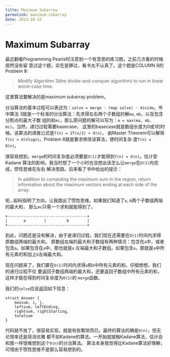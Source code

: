```yaml
---
title: Maximum Subarray
permalink: maximum-subarray
date: 2013-10-15
---
```


# Maximum Subarray

最近翻看Programming Pearls时注意到一个有意思的练习题，之前几次看的时候居然没有留
意过这个题，实在是罪过，看书太不认真了。这个题是COLUMN 8的Problem 8:

> Modify Algorithm 3(the divide-and-conquer algorithm) to run in linear
> worst-case time.

这里算法要解决的是maximum subarray problem。

分治算法的基本过程可以表述为：`solve = merge · (map solve) · divide`。书中算法
3就是一个标准的分治算法：先求得左右两个子数组的解`ma`, `mb`，以及包含分割点的最大子数
组的和`mc`，那么原问题的解可以写为：`m = max(ma, mb, mc)`。当然，递归过程需要basecase，
这里的basecase就是数组长度为0或1的时候。该算法的递推公式是`T(n) = 2T(n/2) + O(n)`，
由Master Theorem可以解得`T(n) = O(nlogn)`。Problem 8就是要求修改该算法，使时间复杂
度`T(n) = O(n)`。

很容易想到，`merge`的时间复杂度必须要是`O(1)`才能得到`T(n) = O(n)`。估计受Kadane
算法的影响，我当时想了一个小时也没想出该怎么让`merge`在`O(1)`内完成，惯性思维在左右
解决思路。后来看了书中给出的提示：

> In addition to computing the maximum sum in the region, return information
> about the maximum vectors ending at each side of the array.

呃...起码指明了方向，让我跳出了惯性思维。如果我们知道了`a`, `b`两个子数组两端的最大和，
那么`mc`只需一个求和就能得到了。

    +-----------------------------------+
    |       a        |         b        |
    +-----------------------------------+

到此，问题还是没有解决，由于是递归过程，我们现在还需要在`O(1)`时间内求得原数组两端的最大和。
原数组左端的最大和子数组有两种情况：包含在`a`中，或者包含`a`。如果包含在`a`中，那也就是`a`
左端最大和子数组。如果包含`a`，那就是`a`中所有元素的和加上`b`左端最大和。

现在问题来了，我们要在`O(1)`时间内求得`a`和`b`中所有元素的和。仔细想想，我们的递归过程不仅
要返回子数组两端的最大和，还要返回子数组中所有元素的和，这样才能在得到时间复杂度为`O(1)`的
`merge`函数。

我们的`solve`应该返回如下信息：

    struct Answer {
        maxsum, i, j,
        leftsum, leftEnding,
        rightsum, rightStarting,
        totalsum
    }

代码就不放了，很容易实现，就是有些繁琐而已。最终的算法的确是`O(n)`，但无论效率还是简洁优雅
都不如Kadane的算法。一开始就接触Kadane算法，估计会和我一样很难想到这个`O(n)`的分治算法。
算法本身我觉得比Kadane算法好理解，可惜由于惯性思维不是那么容易想到的。
